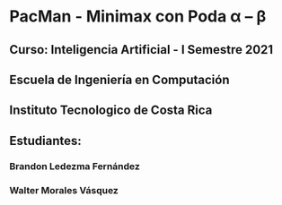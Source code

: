 # PacMan - Minimax con Poda α – β
## Curso: Inteligencia Artificial - I Semestre 2021
## Escuela de Ingenierı́a en Computación
## Instituto Tecnologico de Costa Rica

## Estudiantes: 
### Brandon Ledezma Fernández
### Walter Morales Vásquez
